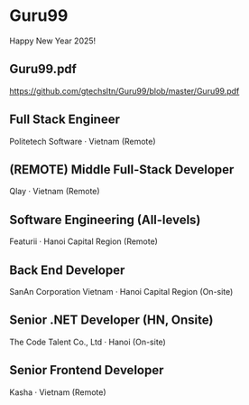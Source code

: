 # Guru99

Happy New Year 2025!

## Guru99.pdf
https://github.com/gtechsltn/Guru99/blob/master/Guru99.pdf

## Full Stack Engineer
Politetech Software · Vietnam (Remote)

## (REMOTE) Middle Full-Stack Developer
Qlay · Vietnam (Remote)

## Software Engineering (All-levels)
Featurii · Hanoi Capital Region (Remote)

## Back End Developer
SanAn Corporation Vietnam · Hanoi Capital Region (On-site)

## Senior .NET Developer (HN, Onsite)
The Code Talent Co., Ltd · Hanoi (On-site)

## Senior Frontend Developer
Kasha · Vietnam (Remote)
